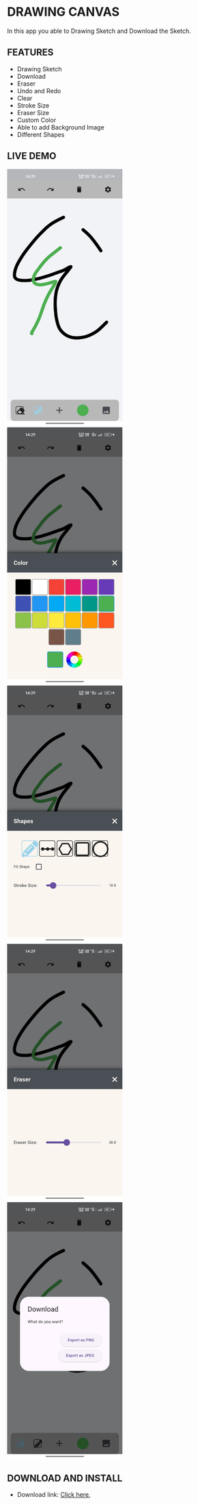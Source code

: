 # DRAWING CANVAS 

 In this app you able to Drawing Sketch and Download the Sketch.


## FEATURES

- Drawing Sketch
- Download
- Eraser
- Undo and Redo
- Clear
- Stroke Size
- Eraser Size
- Custom Color
- Able to add Background Image
- Different Shapes


## LIVE DEMO


<img src="assets/svgs/1.jpeg"  height="600" alt="Drawing Canvas Image 1" />
<img src="assets/svgs/2.jpeg"  height="600" alt="Drawing Canvas Image 2" />
<img src="assets/svgs/3.jpeg" height="600" alt="Drawing Canvas Image 3" />
<img src="assets/svgs/4.jpeg" height="600" alt="Drawing Canvas Image 4" />
<img src="assets/svgs/5.jpeg"  height="600" alt="Drawing Canvas Image 5" />



## DOWNLOAD AND INSTALL


- Download link: [Click here](https://drive.google.com/file/d/1v0Dr8j4ZTl9gAx1e9OXDZmtOhCxr_cdy/view?usp=drivesdk),


